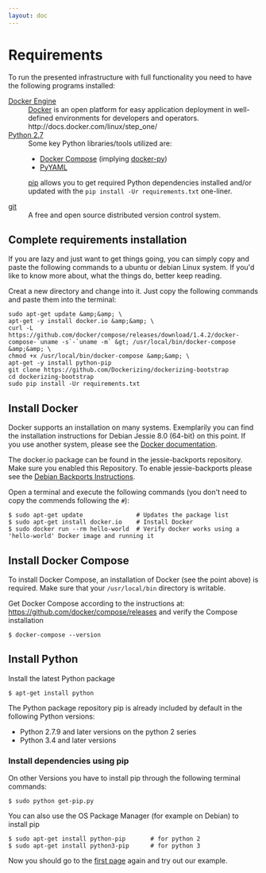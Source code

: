 ```yaml
---
layout: doc
---
```


# Requirements

To run the presented infrastructure with full functionality you need to have the following programs installed:

<dl class="dl-horizontal">
<dt><a href="http://docs.docker.com/installation/">Docker Engine</a></dt>
<dd><a href="https://docs.docker.com">Docker</a> is an open platform for easy application deployment in well-defined environments for developers and operators.
http://docs.docker.com/linux/step_one/</dd>
<dt><a href="https://wiki.python.org/moin/BeginnersGuide/Download">Python 2.7</a></dt>
<dd>Some key Python libraries/tools utilized are:

<ul>
<li><a href="https://docs.docker.com/compose/">Docker Compose</a> (implying <a href="https://github.com/docker/docker-py/">docker-py</a>)</li>
<li><a href="http://pyyaml.org/wiki/PyYAML">PyYAML</a></li>
</ul>

<p><a href="https://pip.pypa.io/en/latest/installing.html">pip</a> allows you to get required Python dependencies installed and/or updated with the <code>pip install -Ur requirements.txt</code> one-liner.</p>
</dd>
<dt><a href="https://git-scm.com/book/en/v2/Getting-Started-Installing-Git">git</a></dt>
<dd>A free and open source distributed version control system.</dd>
</dl>

## Complete requirements installation
If you are lazy and just want to get things going, you can simply copy and paste the following commands to a ubuntu or debian Linux system.
If you'd like to know more about, what the things do, better keep reading.

Creat a new directory and change into it.
Just copy the following commands and paste them into the terminal:

    sudo apt-get update &amp;&amp; \
    apt-get -y install docker.io &amp;&amp; \
    curl -L https://github.com/docker/compose/releases/download/1.4.2/docker-compose-`uname -s`-`uname -m` &gt; /usr/local/bin/docker-compose &amp;&amp; \
    chmod +x /usr/local/bin/docker-compose &amp;&amp; \
    apt-get -y install python-pip
    git clone https://github.com/Dockerizing/dockerizing-bootstrap
    cd dockerizing-bootstrap
    sudo pip install -Ur requirements.txt


## Install Docker

Docker supports an installation on many systems.
Exemplarily you can find the installation instructions for Debian Jessie 8.0 (64-bit) on this point.
If you use another system, please see the [Docker documentation](https://docs.docker.com/installation/).

The docker.io package can be found in the jessie-backports repository.
Make sure you enabled this Repository. To enable jessie-backports please see the [Debian Backports Instructions](http://backports.debian.org/Instructions/).

Open a terminal and execute the following commands (you don't need to copy the commends following the `#`):

    $ sudo apt-get update               # Updates the package list
    $ sudo apt-get install docker.io    # Install Docker
    $ sudo docker run --rm hello-world  # Verify docker works using a 'hello-world' Docker image and running it


## Install Docker Compose

To install Docker Compose, an installation of Docker (see the point above) is required. Make sure that your `/usr/local/bin` directory is writable.

Get Docker Compose according to the instructions at: https://github.com/docker/compose/releases and verify the Compose installation

    $ docker-compose --version

## Install Python

Install the latest Python package

    $ apt-get install python

The Python package repository pip is already included by default in the following Python versions:

* Python 2.7.9 and later versions on the python 2 series
* Python 3.4 and later versions

### Install dependencies using pip

On other Versions you have to install pip through the following terminal commands:

    $ sudo python get-pip.py

You can also use the OS Package Manager (for example on Debian) to install pip

    $ sudo apt-get install python-pip       # for python 2
    $ sudo apt-get install python3-pip      # for python 3

Now you should go to the [first page](/) again and try out our example.
